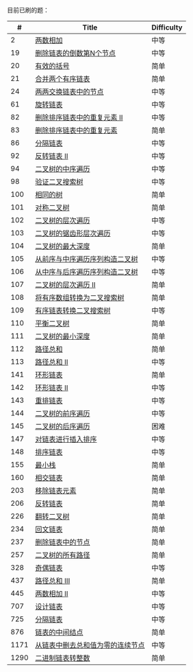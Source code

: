 
目前已刷的题：

| # | Title | Difficulty |
|---| ----- |  ---------- |
|2|[两数相加](https://github.com/yankuangshi/leetcode/blob/master/src/problems/linkedlist/_2_AddTwoNum.java)|中等|
|19|[删除链表的倒数第N个节点](https://github.com/yankuangshi/leetcode/blob/master/src/problems/linkedlist/_19_RemoveNthFromEnd.java)|中等|
|20|[有效的括号](https://github.com/yankuangshi/leetcode/blob/master/src/problems/stack/_20_ValidParentheses.java)|简单|
|21|[合并两个有序链表](https://github.com/yankuangshi/leetcode/blob/master/src/problems/linkedlist/_21_MergeTwoLists.java)|简单|
|24|[两两交换链表中的节点](https://github.com/yankuangshi/leetcode/blob/master/src/problems/linkedlist/_24_SwapPairs.java)|中等|
|61|[旋转链表](https://github.com/yankuangshi/leetcode/blob/master/src/problems/linkedlist/_61_RotateList.java)|中等|
|82|[删除排序链表中的重复元素 II](https://github.com/yankuangshi/leetcode/blob/master/src/problems/linkedlist/_82_DeleteDuplicatesII.java)|中等|
|83|[删除排序链表中的重复元素](https://github.com/yankuangshi/leetcode/blob/master/src/problems/linkedlist/_83_DeleteDuplicates.java)|简单|
|86|[分隔链表](https://github.com/yankuangshi/leetcode/blob/master/src/problems/linkedlist/_86_PartitionList.java)|中等|
|92|[反转链表 II](https://github.com/yankuangshi/leetcode/blob/master/src/problems/linkedlist/_92_ReverseLinkedListII.java)|中等|
|94|[二叉树的中序遍历](https://github.com/yankuangshi/leetcode/blob/master/src/problems/tree/_94_BinaryTreeInorderTraversal.java)|中等|
|98|[验证二叉搜索树](https://github.com/yankuangshi/leetcode/blob/master/src/problems/tree/_98_ValidateBST.java)|中等|
|100|[相同的树](https://github.com/yankuangshi/leetcode/blob/master/src/problems/tree/_100_SameTree.java)|简单|
|101|[对称二叉树](https://github.com/yankuangshi/leetcode/blob/master/src/problems/tree/_101_SymmetricTree.java)|简单|
|102|[二叉树的层次遍历](https://github.com/yankuangshi/leetcode/blob/master/src/problems/tree/_102_BinaryTreeLevelOrderTraversal.java)|中等|
|103|[二叉树的锯齿形层次遍历](https://github.com/yankuangshi/leetcode/blob/master/src/problems/tree/_103_ZigzagLevelOrderTraversal.java)|中等|
|104|[二叉树的最大深度](https://github.com/yankuangshi/leetcode/blob/master/src/problems/tree/_104_MaxDepthOfBinaryTree.java)|简单|
|105|[从前序与中序遍历序列构造二叉树](https://github.com/yankuangshi/leetcode/blob/master/src/problems/tree/_105_PreorderAndinorderToBT.java)|中等|
|106|[从中序与后序遍历序列构造二叉树](https://github.com/yankuangshi/leetcode/blob/master/src/problems/tree/_106_InorderAndPostorderToBT.java)|中等|
|107|[二叉树的层次遍历 II](https://github.com/yankuangshi/leetcode/blob/master/src/problems/tree/_107_BinaryTreeLevelOrderTraversalII.java)|简单|
|108|[将有序数组转换为二叉搜索树](https://github.com/yankuangshi/leetcode/blob/master/src/problems/tree/_108_SortedArrayToBST.java)|简单|
|109|[有序链表转换二叉搜索树](https://github.com/yankuangshi/leetcode/blob/master/src/problems/tree/_109_SortedListToBST.java)|中等|
|110|[平衡二叉树](https://github.com/yankuangshi/leetcode/blob/master/src/problems/tree/_110_BalancedBinaryTree.java)|简单|
|111|[二叉树的最小深度](https://github.com/yankuangshi/leetcode/blob/master/src/problems/tree/_111_MinDepthOfBinaryTree.java)|简单|
|112|[路径总和](https://github.com/yankuangshi/leetcode/blob/master/src/problems/tree/_112_PathSum.java)|简单|
|113|[路径总和 II](https://github.com/yankuangshi/leetcode/blob/master/src/problems/tree/_113_PathSumII.java)|中等|
|141|[环形链表](https://github.com/yankuangshi/leetcode/blob/master/src/problems/linkedlist/_141_LinkedListCycle.java)|简单|
|142|[环形链表 II](https://github.com/yankuangshi/leetcode/blob/master/src/problems/linkedlist/_142_LinkedListCycleII.java)|中等|
|143|[重排链表](https://github.com/yankuangshi/leetcode/blob/master/src/problems/linkedlist/_143_ReorderList.java)|中等|
|144|[二叉树的前序遍历](https://github.com/yankuangshi/leetcode/blob/master/src/problems/tree/_144_BinaryTreePreorderTraversal.java)|中等|
|145|[二叉树的后序遍历](https://github.com/yankuangshi/leetcode/blob/master/src/problems/tree/_145_BinaryTreePostorderTraversal.java)|困难|
|147|[对链表进行插入排序](https://github.com/yankuangshi/leetcode/blob/master/src/problems/linkedlist/_147_InsertionSortList.java)|中等|
|148|[排序链表](https://github.com/yankuangshi/leetcode/blob/master/src/problems/linkedlist/_148_SortList.java)|中等|
|155|[最小栈](https://github.com/yankuangshi/leetcode/blob/master/src/problems/stack/_155_MinStack.java)|简单|
|160|[相交链表](https://github.com/yankuangshi/leetcode/blob/master/src/problems/linkedlist/_160_IntersectionOfTwoLinkedList.java)|简单|
|203|[移除链表元素](https://github.com/yankuangshi/leetcode/blob/master/src/problems/linkedlist/_203_RemoveElements.java)|简单|
|206|[反转链表](https://github.com/yankuangshi/leetcode/blob/master/src/problems/linkedlist/_206_ReverseLinkedList.java)|简单|
|226|[翻转二叉树](https://github.com/yankuangshi/leetcode/blob/master/src/problems/tree/_226_InverseBinaryTree.java)|简单|
|234|[回文链表](https://github.com/yankuangshi/leetcode/blob/master/src/problems/linkedlist/_234_PalindromeLinkedList.java)|简单|
|237|[删除链表中的节点](https://github.com/yankuangshi/leetcode/blob/master/src/problems/linkedlist/_237_DeleteNodeInLinkedList.java)|简单|
|257|[二叉树的所有路径](https://github.com/yankuangshi/leetcode/blob/master/src/problems/tree/_257_BinaryTreePaths.java)|简单|
|328|[奇偶链表](https://github.com/yankuangshi/leetcode/blob/master/src/problems/linkedlist/_328_OddEventList.java)|中等|
|437|[路径总和 III](https://github.com/yankuangshi/leetcode/blob/master/src/problems/tree/_437_PathSumIII.java)|简单|
|445|[两数相加 II](https://github.com/yankuangshi/leetcode/blob/master/src/problems/linkedlist/_445_AddTwoNumII.java)|中等|
|707|[设计链表](https://github.com/yankuangshi/leetcode/blob/master/src/problems/linkedlist/_707_DesignLinkedList.java)|中等|
|725|[分隔链表](https://github.com/yankuangshi/leetcode/blob/master/src/problems/linkedlist/_725_SplitListToParts.java)|中等|
|876|[链表的中间结点](https://github.com/yankuangshi/leetcode/blob/master/src/problems/linkedlist/_876_MiddleNode.java)|简单|
|1171|[从链表中删去总和值为零的连续节点](https://github.com/yankuangshi/leetcode/blob/master/src/problems/linkedlist/_1171_RemoveZeroSumSubLists.java)|中等|
|1290|[二进制链表转整数](https://github.com/yankuangshi/leetcode/blob/master/src/problems/linkedlist/_1290_ConvertBinary2Integer.java)|简单|